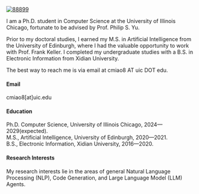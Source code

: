

[![88899](https://img.shields.io/badge/chunyu-github-blue?logo=github)](https://github.com/88899)

I am a Ph.D. student in Computer Science at the University of Illinois Chicago, fortunate to be advised by Prof. Philip S. Yu. 

Prior to my doctoral studies, I earned my M.S. in Artificial Intelligence from the University of Edinburgh, where I had the valuable opportunity to work with Prof. Frank Keller. I completed my undergraduate studies with a B.S. in Electronic Information from Xidian University.

The best way to reach me is via email at cmiao8 AT uic DOT edu.

#### Email
cmiao8[at]uic.edu

#### Education
Ph.D. Computer Science, University of Illinois Chicago, 2024—2029(expected).\
M.S., Artificial Intelligence, University of Edinburgh, 2020—2021.\
B.S., Electronic Information, Xidian University, 2016—2020.

#### Research Interests
My research interests lie in the areas of general Natural Language Processing (NLP), Code Generation, and Large Language Model (LLM) Agents.


